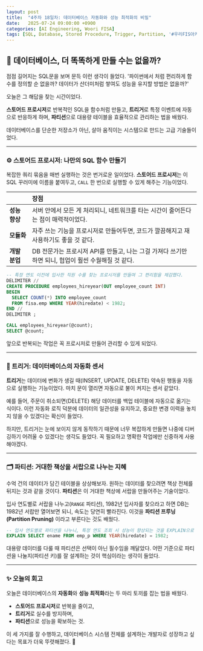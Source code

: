 ```yaml
---
layout: post
title:  "4주차 18일차: 데이터베이스 자동화와 성능 최적화의 비밀"
date:   2025-07-24 09:00:00 +0900
categories: [AI Engineering, Woori FISA]
tags: [SQL, Database, Stored Procedure, Trigger, Partition, '#우리FIS아카데미', '#우리FISA', '#AI엔지니어링', '#K-디지털트레이닝', '#우리에프아이에스', '#글로벌소프트웨어캠퍼스']
---
```


## 🤔 데이터베이스, 더 똑똑하게 만들 수는 없을까?

점점 길어지는 SQL문을 보며 문득 이런 생각이 들었다.
'파이썬에서 처럼 편리하게 함수를 정의할 순 없을까? 데이터가 산더미처럼 쌓여도 성능을 유지할 방법은 없을까?'

오늘은 그 해답을 찾는 시간이었다.

**스토어드 프로시저**로 반복적인 SQL을 함수처럼 만들고,
**트리거**로 특정 이벤트에 자동으로 반응하게 하며,
**파티션**으로 대용량 테이블을 효율적으로 관리하는 법을 배웠다.

데이터베이스를 단순한 저장소가 아닌, 살아 움직이는 시스템으로 만드는 고급 기술들이었다.

---

### ⚙️ 스토어드 프로시저: 나만의 SQL 함수 만들기

복잡한 쿼리 묶음을 매번 실행하는 것은 번거로운 일이었다.
**스토어드 프로시저**는 이 SQL 꾸러미에 이름을 붙여두고, `CALL` 한 번으로 실행할 수 있게 해주는 기능이었다.

|  | 장점 |
| :--- | :--- |
| **성능 향상** | 서버 안에서 모든 게 처리되니, 네트워크를 타는 시간이 줄어든다는 점이 매력적이었다. |
| **모듈화** | 자주 쓰는 기능을 프로시저로 만들어두면, 코드가 깔끔해지고 재사용하기도 좋을 것 같다. |
| **개발 분업** | DB 전문가는 프로시저 API를 만들고, 나는 그걸 가져다 쓰기만 하면 되니, 협업이 훨씬 수월해질 것 같다. |

```sql
-- 특정 연도 이전에 입사한 직원 수를 찾는 프로시저를 만들며 그 편리함을 체감했다.
DELIMITER //
CREATE PROCEDURE employees_hireyear(OUT employee_count INT)
BEGIN
  SELECT COUNT(*) INTO employee_count
  FROM fisa.emp WHERE YEAR(hiredate) < 1982;
END //
DELIMITER ;

CALL employees_hireyear(@count);
SELECT @count;
```

앞으로 반복되는 작업은 꼭 프로시저로 만들어 관리할 수 있게 되었다.

---

### 🔫 트리거: 데이터베이스의 자동화 센서

**트리거**는 데이터에 변화가 생길 때(INSERT, UPDATE, DELETE) 약속된 행동을 자동으로 실행하는 기능이었다.
마치 문이 열리면 자동으로 불이 켜지는 센서 같았다.

예를 들어, 주문이 취소되면(DELETE) 해당 데이터를 백업 테이블에 자동으로 옮기는 식이다.
이런 자동화 로직 덕분에 데이터의 일관성을 유지하고, 중요한 변경 이력을 놓치지 않을 수 있겠다는 확신이 들었다.

하지만, 트리거는 눈에 보이지 않게 동작하기 때문에
너무 복잡하게 만들면 나중에 디버깅하기 어려울 수 있겠다는 생각도 들었다.
꼭 필요하고 명확한 작업에만 신중하게 사용해야겠다.

---

### 🗂️ 파티션: 거대한 책상을 서랍으로 나누는 지혜

수억 건의 데이터가 담긴 테이블을 상상해보자. 원하는 데이터를 찾으려면 책상 전체를 뒤지는 것과 같을 것이다.
**파티션**은 이 거대한 책상에 서랍을 만들어주는 기술이었다.

입사 연도별로 서랍을 나누고(`RANGE` 파티션), 1982년 입사자를 찾으라고 하면
DB는 1982년 서랍만 열어보면 되니, 속도는 당연히 빨라진다.
이것을 **파티션 프루닝(Partition Pruning)** 이라고 부른다는 것도 배웠다.

```sql
-- 입사 연도별로 파티션을 나누니, 특정 연도 조회 시 성능이 향상되는 것을 EXPLAIN으로 확인했다.
EXPLAIN SELECT ename FROM emp_p WHERE YEAR(hiredate) = 1982;
```

대용량 데이터를 다룰 때 파티션은 선택이 아닌 필수임을 깨달았다.
어떤 기준으로 파티션을 나눌지(파티션 키)를 잘 설계하는 것이 핵심이라는 생각이 들었다.

---

### ✨ 오늘의 회고

오늘은 데이터베이스의 **자동화**와 **성능 최적화**라는 두 마리 토끼를 잡는 법을 배웠다.

- **스토어드 프로시저**로 반복을 줄이고,
- **트리거**로 실수를 방지하며,
- **파티션**으로 성능을 확보하는 것.

이 세 가지를 잘 수행하고, 데이터베이스 시스템 전체를 설계하는 개발자로 성장하고 싶다는 목표가 더욱 뚜렷해졌다. 🚀
